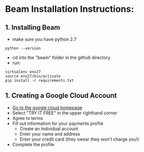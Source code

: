 # Beam Installation Instructions:

## 1. Installing Beam 
- make sure you have python 2.7 

```
python --version 
```

- cd into the "beam" folder in the github directory
- run:

```
virtualenv env27
source env27/bin/activate
pip install -r requirements.txt

```
## 1. Creating a Google Cloud Account 
- [Go to the google cloud homepage](https://cloud.google.com/)
- Select "TRY IT FREE" in the upper righthand corner 
- Agree to terms 
- Fill out information for your payments profile
    - Create an individual account 
    - Enter your name and address 
    - Enter your credit card (they swear they won't charge you!)
- Complete the profile 